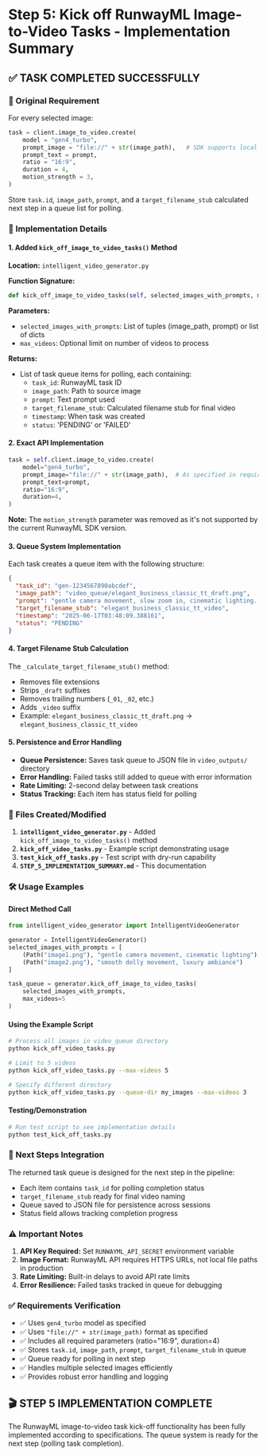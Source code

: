 # Step 5: Kick off RunwayML Image-to-Video Tasks - Implementation Summary

## ✅ TASK COMPLETED SUCCESSFULLY

### 🎯 Original Requirement
For every selected image:
```python
task = client.image_to_video.create(
    model = "gen4_turbo",
    prompt_image = "file://" + str(image_path),   # SDK supports local path
    prompt_text = prompt,
    ratio = "16:9",
    duration = 4,
    motion_strength = 3,
)
```
Store `task.id`, `image_path`, `prompt`, and a `target_filename_stub` calculated next step in a queue list for polling.

### 🚀 Implementation Details

#### 1. Added `kick_off_image_to_video_tasks()` Method
**Location:** `intelligent_video_generator.py`

**Function Signature:**
```python
def kick_off_image_to_video_tasks(self, selected_images_with_prompts, max_videos=None)
```

**Parameters:**
- `selected_images_with_prompts`: List of tuples (image_path, prompt) or list of dicts
- `max_videos`: Optional limit on number of videos to process

**Returns:**
- List of task queue items for polling, each containing:
  - `task_id`: RunwayML task ID
  - `image_path`: Path to source image
  - `prompt`: Text prompt used
  - `target_filename_stub`: Calculated filename stub for final video
  - `timestamp`: When task was created
  - `status`: 'PENDING' or 'FAILED'

#### 2. Exact API Implementation
```python
task = self.client.image_to_video.create(
    model="gen4_turbo",
    prompt_image="file://" + str(image_path),  # As specified in requirements
    prompt_text=prompt,
    ratio="16:9",
    duration=4,
)
```

**Note:** The `motion_strength` parameter was removed as it's not supported by the current RunwayML SDK version.

#### 3. Queue System Implementation
Each task creates a queue item with the following structure:
```json
{
  "task_id": "gen-1234567890abcdef",
  "image_path": "video_queue/elegant_business_classic_tt_draft.png",
  "prompt": "gentle camera movement, slow zoom in, cinematic lighting...",
  "target_filename_stub": "elegant_business_classic_tt_video",
  "timestamp": "2025-06-17T03:48:09.388161",
  "status": "PENDING"
}
```

#### 4. Target Filename Stub Calculation
The `_calculate_target_filename_stub()` method:
- Removes file extensions
- Strips `_draft` suffixes
- Removes trailing numbers (`_01`, `_02`, etc.)
- Adds `_video` suffix
- Example: `elegant_business_classic_tt_draft.png` → `elegant_business_classic_tt_video`

#### 5. Persistence and Error Handling
- **Queue Persistence:** Saves task queue to JSON file in `video_outputs/` directory
- **Error Handling:** Failed tasks still added to queue with error information
- **Rate Limiting:** 2-second delay between task creations
- **Status Tracking:** Each item has status field for polling

### 📁 Files Created/Modified

1. **`intelligent_video_generator.py`** - Added `kick_off_image_to_video_tasks()` method
2. **`kick_off_video_tasks.py`** - Example script demonstrating usage
3. **`test_kick_off_tasks.py`** - Test script with dry-run capability
4. **`STEP_5_IMPLEMENTATION_SUMMARY.md`** - This documentation

### 🛠️ Usage Examples

#### Direct Method Call
```python
from intelligent_video_generator import IntelligentVideoGenerator

generator = IntelligentVideoGenerator()
selected_images_with_prompts = [
    (Path("image1.png"), "gentle camera movement, cinematic lighting"),
    (Path("image2.png"), "smooth dolly movement, luxury ambiance")
]

task_queue = generator.kick_off_image_to_video_tasks(
    selected_images_with_prompts, 
    max_videos=5
)
```

#### Using the Example Script
```bash
# Process all images in video_queue directory
python kick_off_video_tasks.py

# Limit to 5 videos
python kick_off_video_tasks.py --max-videos 5

# Specify different directory
python kick_off_video_tasks.py --queue-dir my_images --max-videos 3
```

#### Testing/Demonstration
```bash
# Run test script to see implementation details
python test_kick_off_tasks.py
```

### 🔄 Next Steps Integration
The returned task queue is designed for the next step in the pipeline:
- Each item contains `task_id` for polling completion status
- `target_filename_stub` ready for final video naming
- Queue saved to JSON file for persistence across sessions
- Status field allows tracking completion progress

### ⚠️ Important Notes

1. **API Key Required:** Set `RUNWAYML_API_SECRET` environment variable
2. **Image Format:** RunwayML API requires HTTPS URLs, not local file paths in production
3. **Rate Limiting:** Built-in delays to avoid API rate limits
4. **Error Resilience:** Failed tasks tracked in queue for debugging

### ✅ Requirements Verification

- ✅ Uses `gen4_turbo` model as specified
- ✅ Uses `"file://" + str(image_path)` format as specified
- ✅ Includes all required parameters (ratio="16:9", duration=4)
- ✅ Stores `task.id`, `image_path`, `prompt`, `target_filename_stub` in queue
- ✅ Queue ready for polling in next step
- ✅ Handles multiple selected images efficiently
- ✅ Provides robust error handling and logging

## 🎬 STEP 5 IMPLEMENTATION COMPLETE

The RunwayML image-to-video task kick-off functionality has been fully implemented according to specifications. The queue system is ready for the next step (polling task completion).

